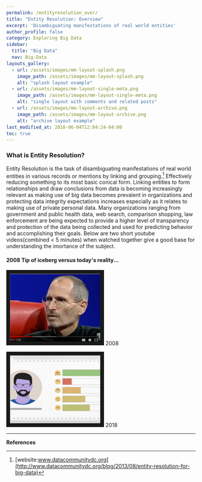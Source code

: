 ```yaml
---
permalink: /entityresolution_over/
title: "Entity Resolution: Overview"
excerpt: 'Disambiguating manifestations of real world entities'
author_profile: false
category: Exploring Big Data
sidebar:
  title: "Big Data"
  nav: Big-Data
layouts_gallery:
  - url: /assets/images/mm-layout-splash.png
    image_path: /assets/images/mm-layout-splash.png
    alt: "splash layout example"
  - url: /assets/images/mm-layout-single-meta.png
    image_path: /assets/images/mm-layout-single-meta.png
    alt: "single layout with comments and related posts"
  - url: /assets/images/mm-layout-archive.png
    image_path: /assets/images/mm-layout-archive.png
    alt: "archive layout example"
last_modified_at: 2018-06-04T12:04:24-04:00
toc: true
---
```


### **What is Entity Resolution?**
Entity Resolution is the task of disambiguating manifestations of real world entities in various records or mentions by linking and grouping.[^fn1] Effectively reducing something to its most basic conical form. Linking entities to form relationships and draw conclusions from data is becoming increasingly relevant as making use of big data becomes prevalent in organizations and protecting data integrity expectations increases especially as it relates to making use of private personal data. Many organizations ranging from government and public health data, web search, comparison shopping, law enforcement are being expected to provide a higher level of transparency and protection of the data being collected and used for predicting behavior and accomplishing their goals.  Below are two short youtube videos(combined < 5 minutes) when watched together give a good base for understanding the imortance of the subject.
#### 2008 Tip of iceberg versus today's reality...
<a href="http://www.youtube.com/watch?feature=player_embedded&v=39iKLwlUqBo
" target="_blank"><img src="/assets/images/jobsPrivacy.png"
alt="Perception 2008" width="240" height="180" border="10" /></a>   2008


<a href="http://www.youtube.com/watch?feature=player_embedded&v=84gTofMPz1k
" target="_blank"><img src="/assets/images/bbcPrivacy.png"
alt="Perception 2018" width="240" height="180" border="10" /></a>  2018


---
**References**


[^fn1]:[website:www.datacommunitydc.org](http://www.datacommunitydc.org/blog/2013/08/entity-resolution-for-big-data)
